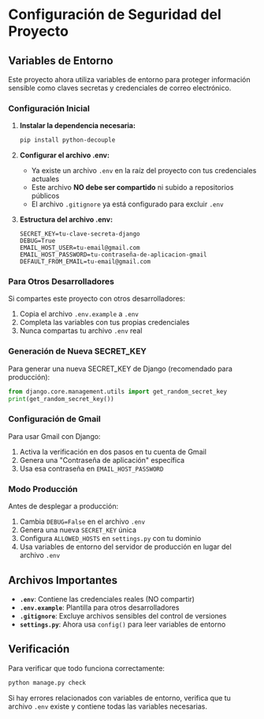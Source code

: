 # Configuración de Seguridad del Proyecto

## Variables de Entorno

Este proyecto ahora utiliza variables de entorno para proteger información sensible como claves secretas y credenciales de correo electrónico.

### Configuración Inicial

1. **Instalar la dependencia necesaria:**
   ```bash
   pip install python-decouple
   ```

2. **Configurar el archivo .env:**
   - Ya existe un archivo `.env` en la raíz del proyecto con tus credenciales actuales
   - Este archivo **NO debe ser compartido** ni subido a repositorios públicos
   - El archivo `.gitignore` ya está configurado para excluir `.env`

3. **Estructura del archivo .env:**
   ```
   SECRET_KEY=tu-clave-secreta-django
   DEBUG=True
   EMAIL_HOST_USER=tu-email@gmail.com
   EMAIL_HOST_PASSWORD=tu-contraseña-de-aplicacion-gmail
   DEFAULT_FROM_EMAIL=tu-email@gmail.com
   ```

### Para Otros Desarrolladores

Si compartes este proyecto con otros desarrolladores:

1. Copia el archivo `.env.example` a `.env`
2. Completa las variables con tus propias credenciales
3. Nunca compartas tu archivo `.env` real

### Generación de Nueva SECRET_KEY

Para generar una nueva SECRET_KEY de Django (recomendado para producción):

```python
from django.core.management.utils import get_random_secret_key
print(get_random_secret_key())
```

### Configuración de Gmail

Para usar Gmail con Django:

1. Activa la verificación en dos pasos en tu cuenta de Gmail
2. Genera una "Contraseña de aplicación" específica
3. Usa esa contraseña en `EMAIL_HOST_PASSWORD`

### Modo Producción

Antes de desplegar a producción:

1. Cambia `DEBUG=False` en el archivo `.env`
2. Genera una nueva `SECRET_KEY` única
3. Configura `ALLOWED_HOSTS` en `settings.py` con tu dominio
4. Usa variables de entorno del servidor de producción en lugar del archivo `.env`

## Archivos Importantes

- **`.env`**: Contiene las credenciales reales (NO compartir)
- **`.env.example`**: Plantilla para otros desarrolladores
- **`.gitignore`**: Excluye archivos sensibles del control de versiones
- **`settings.py`**: Ahora usa `config()` para leer variables de entorno

## Verificación

Para verificar que todo funciona correctamente:

```bash
python manage.py check
```

Si hay errores relacionados con variables de entorno, verifica que tu archivo `.env` existe y contiene todas las variables necesarias.
